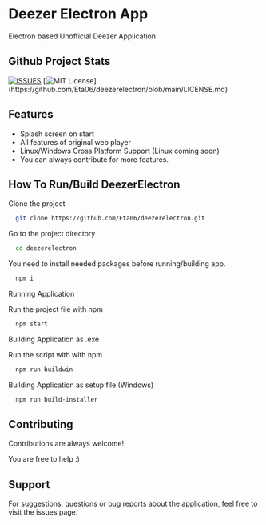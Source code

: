 
# Deezer Electron App

Electron based Unofficial Deezer Application


## Github Project Stats

[![ISSUES](https://img.shields.io/github/issues/Eta06/deezerelectron)](https://github.com/Eta06/XNotepad/blob/main/LICENSE.md) [![MIT License](https://img.shields.io/apm/l/atomic-design-ui.svg?)](https://github.com/Eta06/deezerelectron/blob/main/LICENSE.md)




  
## Features

- Splash screen on start
- All features of original web player
- Linux/Windows Cross Platform Support (Linux coming soon)
- You can always contribute for more features.
  
## How To Run/Build DeezerElectron

Clone the project

```bash
  git clone https://github.com/Eta06/deezerelectron.git
```

Go to the project directory

```bash
  cd deezerelectron
```


You need to install needed packages before running/building app.

```bash
  npm i
```


Running Application


Run the project file with npm

```bash
  npm start
```

Building Application as .exe


Run the script with with npm
```bash
  npm run buildwin
```

Building Application as setup file (Windows)
```bash
  npm run build-installer
```



  
## Contributing

Contributions are always welcome!

You are free to help :)



  
## Support

For suggestions, questions or bug reports about the application, feel free to visit the issues page.

  
